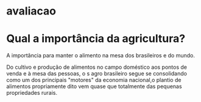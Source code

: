 # avaliacao
<h1>Qual a importância da agricultura?</h1>
 <p>A importância  para manter o alimento na mesa dos brasileiros e do mundo.</p>
 <p>Do cultivo e produção de alimentos no campo doméstico aos pontos de venda e à mesa das pessoas, o s agro brasileiro segue se consolidando como um dos principais "motores" da economia nacional,o plantio de alimentos propriamente dito vem quase que totalmente das pequenas propriedades rurais.</p>